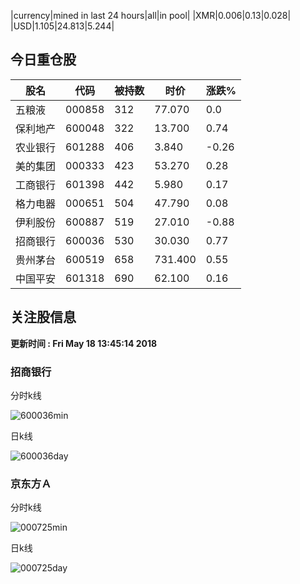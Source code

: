 |currency|mined in last 24 hours|all|in pool|
|XMR|0.006|0.13|0.028|
|USD|1.105|24.813|5.244|

## 今日重仓股 

|股名|代码|被持数|时价|涨跌%|
|---|---|---|---|---|
|五粮液|000858|312|77.070|0.0|
|保利地产|600048|322|13.700|0.74|
|农业银行|601288|406|3.840|-0.26|
|美的集团|000333|423|53.270|0.28|
|工商银行|601398|442|5.980|0.17|
|格力电器|000651|504|47.790|0.08|
|伊利股份|600887|519|27.010|-0.88|
|招商银行|600036|530|30.030|0.77|
|贵州茅台|600519|658|731.400|0.55|
|中国平安|601318|690|62.100|0.16|

## 关注股信息
**更新时间 : Fri May 18 13:45:14 2018**
### 招商银行 
分时k线

![600036min](http://image.sinajs.cn/newchart/min/n/sh600036.gif)

日k线

![600036day](http://image.sinajs.cn/newchart/daily/n/sh600036.gif)

### 京东方Ａ 
分时k线

![000725min](http://image.sinajs.cn/newchart/min/n/sz000725.gif)

日k线

![000725day](http://image.sinajs.cn/newchart/daily/n/sz000725.gif)
